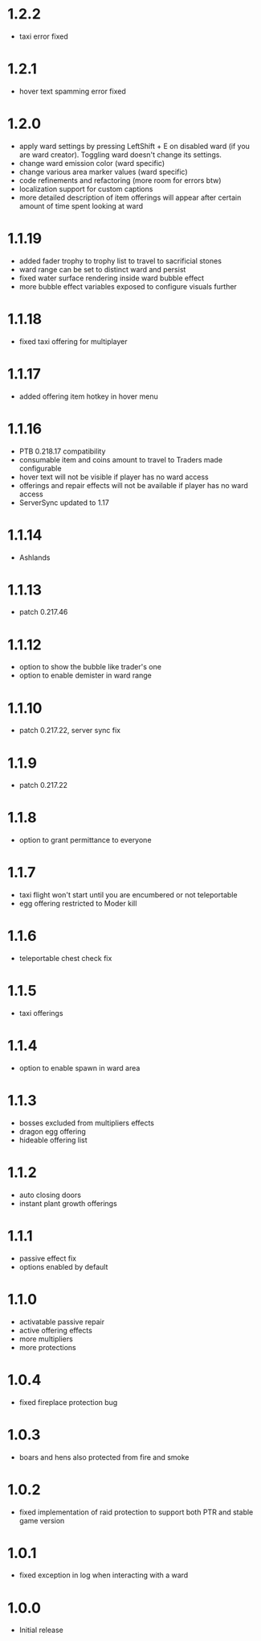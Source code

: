 # 1.2.2
* taxi error fixed

# 1.2.1
* hover text spamming error fixed

# 1.2.0
* apply ward settings by pressing LeftShift + E on disabled ward (if you are ward creator). Toggling ward doesn't change its settings.
* change ward emission color (ward specific)
* change various area marker values (ward specific)
* code refinements and refactoring (more room for errors btw)
* localization support for custom captions
* more detailed description of item offerings will appear after certain amount of time spent looking at ward

# 1.1.19
* added fader trophy to trophy list to travel to sacrificial stones
* ward range can be set to distinct ward and persist
* fixed water surface rendering inside ward bubble effect
* more bubble effect variables exposed to configure visuals further

# 1.1.18
* fixed taxi offering for multiplayer

# 1.1.17
* added offering item hotkey in hover menu

# 1.1.16
* PTB 0.218.17 compatibility
* consumable item and coins amount to travel to Traders made configurable
* hover text will not be visible if player has no ward access
* offerings and repair effects will not be available if player has no ward access
* ServerSync updated to 1.17

# 1.1.14
* Ashlands

# 1.1.13
* patch 0.217.46

# 1.1.12
* option to show the bubble like trader's one
* option to enable demister in ward range

# 1.1.10
* patch 0.217.22, server sync fix

# 1.1.9
* patch 0.217.22

# 1.1.8
* option to grant permittance to everyone

# 1.1.7
* taxi flight won't start until you are encumbered or not teleportable
* egg offering restricted to Moder kill

# 1.1.6
* teleportable chest check fix

# 1.1.5
* taxi offerings

# 1.1.4
* option to enable spawn in ward area

# 1.1.3
* bosses excluded from multipliers effects
* dragon egg offering
* hideable offering list

# 1.1.2
* auto closing doors
* instant plant growth offerings

# 1.1.1
* passive effect fix
* options enabled by default

# 1.1.0
* activatable passive repair
* active offering effects
* more multipliers
* more protections

# 1.0.4
* fixed fireplace protection bug

# 1.0.3
* boars and hens also protected from fire and smoke

# 1.0.2
* fixed implementation of raid protection to support both PTR and stable game version

# 1.0.1
* fixed exception in log when interacting with a ward

# 1.0.0
* Initial release